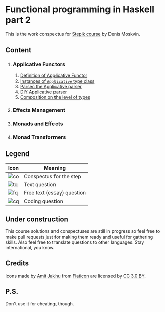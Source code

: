 # Functional programming in Haskell part 2
This is the work conspectus for [Stepik course](https://stepik.org/course/693) by Denis Moskvin.

## Content
1. ### Applicative Functors
    1. [Definition of Applicative Functor](/module1/lesson1.md)
    2. [Instances of `Applicative` type class](/module1/lesson2.md)
    3. [Parsec the Applicative parser](/module1/lesson3.md)
    4. [DIY Applicative parser](/module1/lesson4.md)
    5. [Composition on the level of types](/module1/lesson5.md)
2. ### Effects Management
3. ### Monads and Effects
4. ### Monad Transformers

## Legend
Icon | Meaning
--- | ---
![co] | Conspectus for the step
![tq] | Text question
![fq] | Free text (essay) question
![cq] | Coding question

## Under construction
This course solutions and conspectuses are still in progress so feel free to make pull requests just for making them ready and useful for gathering skills.
Also feel free to translate questions to other languages. Stay international, you know.

## Credits
Icons made by [Amit Jakhu](https://www.flaticon.com/authors/amit-jakhu) from [Flaticon](https://www.flaticon.com/) are licensed by [CC 3.0 BY](http://creativecommons.org/licenses/by/3.0/).

## P.S.
Don't use it for cheating, though.

[co]: https://i.imgur.com/mTKW4hg.png "Conspectus"
[tq]: https://i.imgur.com/fqcdfkU.png "Text question"
[fq]: https://i.imgur.com/Ww4q6Lt.png "Essay question"
[cq]: https://i.imgur.com/v0JWPbF.png "Coding question"
